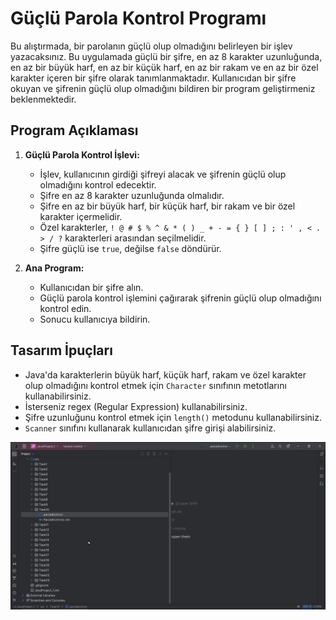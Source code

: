 # Güçlü Parola Kontrol Programı

Bu alıştırmada, bir parolanın güçlü olup olmadığını belirleyen bir işlev yazacaksınız. Bu uygulamada güçlü bir şifre, en az 8 karakter uzunluğunda, en az bir büyük harf, en az bir küçük harf, en az bir rakam ve en az bir özel karakter içeren bir şifre olarak tanımlanmaktadır. Kullanıcıdan bir şifre okuyan ve şifrenin güçlü olup olmadığını bildiren bir program geliştirmeniz beklenmektedir.

## Program Açıklaması

1. **Güçlü Parola Kontrol İşlevi:**
    - İşlev, kullanıcının girdiği şifreyi alacak ve şifrenin güçlü olup olmadığını kontrol edecektir.
    - Şifre en az 8 karakter uzunluğunda olmalıdır.
    - Şifre en az bir büyük harf, bir küçük harf, bir rakam ve bir özel karakter içermelidir.
    - Özel karakterler, `! @ # $ % ^ & * ( ) _ + - = { } [ ] ; : ' , < . > / ?` karakterleri arasından seçilmelidir.
    - Şifre güçlü ise `true`, değilse `false` döndürür.

2. **Ana Program:**
    - Kullanıcıdan bir şifre alın.
    - Güçlü parola kontrol işlemini çağırarak şifrenin güçlü olup olmadığını kontrol edin.
    - Sonucu kullanıcıya bildirin.

## Tasarım İpuçları

- Java'da karakterlerin büyük harf, küçük harf, rakam ve özel karakter olup olmadığını kontrol etmek için `Character` sınıfının metotlarını kullanabilirsiniz.
- İsterseniz regex (Regular Expression) kullanabilirsiniz.
- Şifre uzunluğunu kontrol etmek için `length()` metodunu kullanabilirsiniz.
- `Scanner` sınıfını kullanarak kullanıcıdan şifre girişi alabilirsiniz.

![GucluParolaKontrol.gif](GucluParolaKontrol.gif)